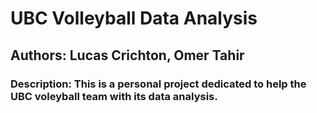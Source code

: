 # UBC Volleyball Data Analysis

## Authors: Lucas Crichton, Omer Tahir

### Description: This is a personal project dedicated to help the UBC voleyball team with its data analysis. 
